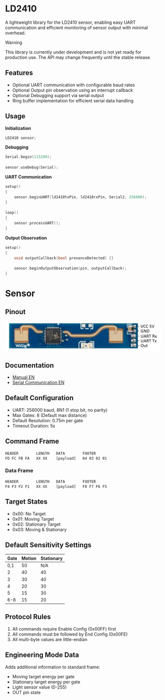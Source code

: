 # LD2410

A lightweight library for the LD2410 sensor, enabling easy UART communication and efficient monitoring of sensor output with minimal overhead.

> [!WARNING]  
> This library is currently under development and is not yet ready for production use. The API may change frequently until the stable release.

## Features

- Optional UART communication with configurable baud rates
- Optional Output pin observation using an interrupt callback
- Optional Debugging support via serial output
- Ring buffer implementation for efficient serial data handling

## Usage

**Initialization**

```cpp
LD2410 sensor;
```

**Debugging**

```cpp
Serial.begin(115200);

sensor.useDebug(Serial);
```

**UART Communication**

```cpp
setup()
{
    sensor.beginUART(ld2410txPin, ld2410rxPin, Serial2, 256000);
}

loop()
{
    sensor.processUART();
}
```

**Output Observation**

```cpp
setup()
{
    void outputCallback(bool presenceDetected) {}

    sensor.beginOutputObservation(pin, outputCallback);
}
```

# Sensor

## Pinout

![ld2410_pinout.png](/readme/ld2410_pinout.png)

## Documentation

- [Manual EN](docu/Manual.pdf)
- [Serial Communication EN](docu/Serial%20Communication.pdf)

## Default Configuration

- UART: 256000 baud, 8N1 (1 stop bit, no parity)
- Max Gates: 8 (Default max distance)
- Default Resolution: 0.75m per gate
- Timeout Duration: 5s

## Command Frame

```
HEADER        LENGTH   DATA        FOOTER
FD FC FB FA   XX XX    [payload]   04 03 02 01
```

### Data Frame

```
HEADER        LENGTH   DATA        FOOTER
F4 F3 F2 F1   XX XX    [payload]   F8 F7 F6 F5
```

## Target States

- 0x00: No Target
- 0x01: Moving Target
- 0x02: Stationary Target
- 0x03: Moving & Stationary

## Default Sensitivity Settings

| Gate | Motion | Stationary |
| ---- | ------ | ---------- |
| 0,1  | 50     | N/A        |
| 2    | 40     | 40         |
| 3    | 30     | 40         |
| 4    | 20     | 30         |
| 5    | 15     | 30         |
| 6-8  | 15     | 20         |

## Protocol Rules

1. All commands require Enable Config (0x00FF) first
1. All commands must be followed by End Config (0x00FE)
1. All multi-byte values are little-endian

## Engineering Mode Data

Adds additional information to standard frame:

- Moving target energy per gate
- Stationary target energy per gate
- Light sensor value (0-255)
- OUT pin state
